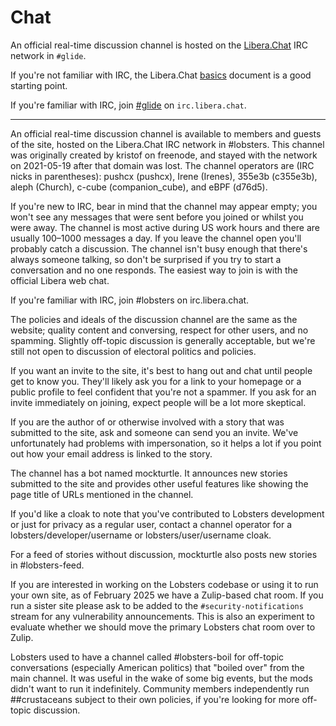 # Chat

An official real-time discussion channel is hosted on the [Libera.Chat](https://libera.chat/) IRC network in `#glide`.

If you're not familiar with IRC, the Libera.Chat [basics](https://libera.chat/guides/basics) document is a good starting point.

If you're familiar with IRC, join [#glide](ircs://irc.libera.chat/glide) on `irc.libera.chat`.

<!-- TODO: check link works -->

---

An official real-time discussion channel is available to members and guests of the site, hosted on the Libera.Chat IRC network in #lobsters. This channel was originally created by kristof on freenode, and stayed with the network on 2021-05-19 after that domain was lost. The channel operators are (IRC nicks in parentheses): pushcx (pushcx), Irene (Irenes), 355e3b (c355e3b), aleph (Church), c-cube (companion_cube), and eBPF (d76d5).

If you're new to IRC, bear in mind that the channel may appear empty; you won't see any messages that were sent before you joined or whilst you were away. The channel is most active during US work hours and there are usually 100–1000 messages a day. If you leave the channel open you'll probably catch a discussion. The channel isn't busy enough that there's always someone talking, so don't be surprised if you try to start a conversation and no one responds. The easiest way to join is with the official Libera web chat.

If you're familiar with IRC, join #lobsters on irc.libera.chat.

The policies and ideals of the discussion channel are the same as the website; quality content and conversing, respect for other users, and no spamming. Slightly off-topic discussion is generally acceptable, but we're still not open to discussion of electoral politics and policies.

If you want an invite to the site, it's best to hang out and chat until people get to know you. They'll likely ask you for a link to your homepage or a public profile to feel confident that you're not a spammer. If you ask for an invite immediately on joining, expect people will be a lot more skeptical.

If you are the author of or otherwise involved with a story that was submitted to the site, ask and someone can send you an invite. We've unfortunately had problems with impersonation, so it helps a lot if you point out how your email address is linked to the story.

The channel has a bot named mockturtle. It announces new stories submitted to the site and provides other useful features like showing the page title of URLs mentioned in the channel.

If you'd like a cloak to note that you've contributed to Lobsters development or just for privacy as a regular user, contact a channel operator for a lobsters/developer/username or lobsters/user/username cloak.

For a feed of stories without discussion, mockturtle also posts new stories in #lobsters-feed.

If you are interested in working on the Lobsters codebase or using it to run your own site, as of February 2025 we have a Zulip-based chat room. If you run a sister site please ask to be added to the `#security-notifications` stream for any vulnerability announcements. This is also an experiment to evaluate whether we should move the primary Lobsters chat room over to Zulip.

Lobsters used to have a channel called #lobsters-boil for off-topic conversations (especially American politics) that "boiled over" from the main channel. It was useful in the wake of some big events, but the mods didn't want to run it indefinitely. Community members independently run ##crustaceans subject to their own policies, if you're looking for more off-topic discussion.
